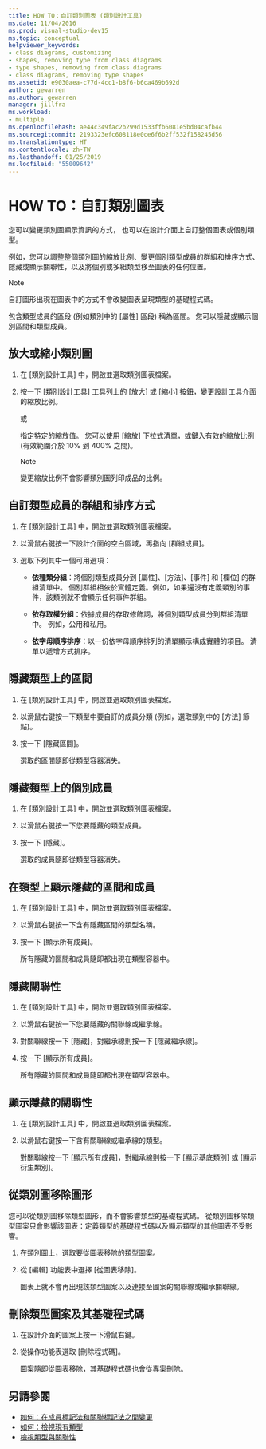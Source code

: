 ```yaml
---
title: HOW TO：自訂類別圖表 (類別設計工具)
ms.date: 11/04/2016
ms.prod: visual-studio-dev15
ms.topic: conceptual
helpviewer_keywords:
- class diagrams, customizing
- shapes, removing type from class diagrams
- type shapes, removing from class diagrams
- class diagrams, removing type shapes
ms.assetid: e9030aea-c77d-4cc1-b8f6-b6ca469b692d
author: gewarren
ms.author: gewarren
manager: jillfra
ms.workload:
- multiple
ms.openlocfilehash: ae44c349fac2b299d1533ffb6081e5bd04cafb44
ms.sourcegitcommit: 2193323efc608118e0ce6f6b2ff532f158245d56
ms.translationtype: HT
ms.contentlocale: zh-TW
ms.lasthandoff: 01/25/2019
ms.locfileid: "55009642"
---
```

# <a name="how-to-customize-class-diagrams"></a>HOW TO：自訂類別圖表

您可以變更類別圖顯示資訊的方式， 也可以在設計介面上自訂整個圖表或個別類型。

例如，您可以調整整個類別圖的縮放比例、變更個別類型成員的群組和排序方式、隱藏或顯示關聯性，以及將個別或多組類型移至圖表的任何位置。

> [!NOTE]
> 自訂圖形出現在圖表中的方式不會改變圖表呈現類型的基礎程式碼。

包含類型成員的區段 (例如類別中的 [屬性] 區段) 稱為區間。 您可以隱藏或顯示個別區間和類型成員。

## <a name="zoom-in-and-out-of-the-class-diagram"></a>放大或縮小類別圖

1. 在 [類別設計工具] 中，開啟並選取類別圖表檔案。

2. 按一下 [類別設計工具] 工具列上的 [放大] 或 [縮小] 按鈕，變更設計工具介面的縮放比例。

     或

     指定特定的縮放值。 您可以使用 [縮放] 下拉式清單，或鍵入有效的縮放比例 (有效範圍介於 10% 到 400% 之間)。

    > [!NOTE]
    > 變更縮放比例不會影響類別圖列印成品的比例。

## <a name="customize-grouping-and-sorting-of-type-members"></a>自訂類型成員的群組和排序方式

1. 在 [類別設計工具] 中，開啟並選取類別圖表檔案。

2. 以滑鼠右鍵按一下設計介面的空白區域，再指向 [群組成員]。

3. 選取下列其中一個可用選項：

    - **依種類分組**：將個別類型成員分到 [屬性]、[方法]、[事件] 和 [欄位] 的群組清單中。 個別群組相依於實體定義。例如，如果還沒有定義類別的事件，該類別就不會顯示任何事件群組。

    - **依存取權分組**：依據成員的存取修飾詞，將個別類型成員分到群組清單中。 例如，公用和私用。

    - **依字母順序排序**：以一份依字母順序排列的清單顯示構成實體的項目。 清單以遞增方式排序。

## <a name="hide-compartments-on-a-type"></a>隱藏類型上的區間

1. 在 [類別設計工具] 中，開啟並選取類別圖表檔案。

2. 以滑鼠右鍵按一下類型中要自訂的成員分類 (例如，選取類別中的 [方法] 節點)。

3. 按一下 [隱藏區間]。

     選取的區間隨即從類型容器消失。

## <a name="hide-individual-members-on-a-type"></a>隱藏類型上的個別成員

1. 在 [類別設計工具] 中，開啟並選取類別圖表檔案。

2. 以滑鼠右鍵按一下您要隱藏的類型成員。

3. 按一下 [隱藏]。

     選取的成員隨即從類型容器消失。

## <a name="show-hidden-compartments-and-members-on-a-type"></a>在類型上顯示隱藏的區間和成員

1. 在 [類別設計工具] 中，開啟並選取類別圖表檔案。

2. 以滑鼠右鍵按一下含有隱藏區間的類型名稱。

3. 按一下 [顯示所有成員]。

     所有隱藏的區間和成員隨即都出現在類型容器中。

## <a name="hide-relationships"></a>隱藏關聯性

1. 在 [類別設計工具] 中，開啟並選取類別圖表檔案。

2. 以滑鼠右鍵按一下您要隱藏的關聯線或繼承線。

3. 對關聯線按一下 [隱藏]，對繼承線則按一下 [隱藏繼承線]。

4. 按一下 [顯示所有成員]。

     所有隱藏的區間和成員隨即都出現在類型容器中。

## <a name="show-hidden-relationships"></a>顯示隱藏的關聯性

1. 在 [類別設計工具] 中，開啟並選取類別圖表檔案。

2. 以滑鼠右鍵按一下含有關聯線或繼承線的類型。

   對關聯線按一下 [顯示所有成員]，對繼承線則按一下 [顯示基底類別] 或 [顯示衍生類別]。

## <a name="remove-a-shape-from-a-class-diagram"></a>從類別圖移除圖形
您可以從類別圖移除類型圖形，而不會影響類型的基礎程式碼。 從類別圖移除類型圖案只會影響該圖表：定義類型的基礎程式碼以及顯示類型的其他圖表不受影響。

1. 在類別圖上，選取要從圖表移除的類型圖案。

2. 從 [編輯] 功能表中選擇 [從圖表移除]。

     圖表上就不會再出現該類型圖案以及連接至圖案的關聯線或繼承關聯線。

## <a name="delete-a-type-shape-and-its-underlying-code"></a>刪除類型圖案及其基礎程式碼

1. 在設計介面的圖案上按一下滑鼠右鍵。

2. 從操作功能表選取 [刪除程式碼]。

     圖案隨即從圖表移除，其基礎程式碼也會從專案刪除。

## <a name="see-also"></a>另請參閱

- [如何：在成員標記法和關聯標記法之間變更](how-to-change-between-member-notation-and-association-notation.md)
- [如何：檢視現有類型](how-to-view-existing-types.md)
- [檢視類型與關聯性](designing-and-viewing-classes-and-types.md)